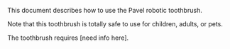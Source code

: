 This document describes how to use the Pavel robotic toothbrush.

Note that this toothbrush is totally safe to use for children, adults, or pets.

The toothbrush requires [need info here].
